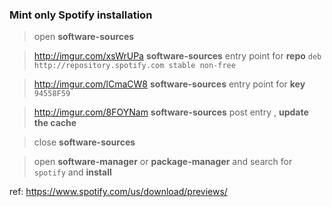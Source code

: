 ### Mint only Spotify installation
> open **software-sources**

> http://imgur.com/xsWrUPa **software-sources** entry point for **repo** `deb http://repository.spotify.com stable non-free`

> http://imgur.com/lCmaCW8 **software-sources** entry point for **key** `94558F59`

> http://imgur.com/8FOYNam **software-sources** post entry , **update the cache**

> close **software-sources**

> open **software-manager** or **package-manager** and search for `spotify` and **install**

ref: https://www.spotify.com/us/download/previews/
